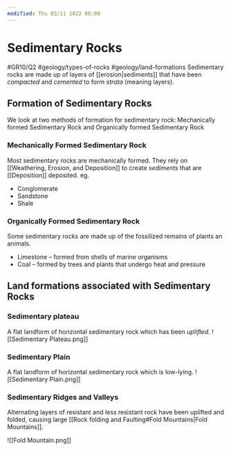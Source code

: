 ```yaml
---
modified: Thu 03/11 2022 08:00
---
```

# Sedimentary Rocks
#GR10/Q2 #geology/types-of-rocks #geology/land-formations
Sedimentary rocks are made up of layers of [[erosion|sediments]] that have been *compacted* and *cemented* to form *strata* (meaning layers). 

## Formation of Sedimentary Rocks
We look at two methods of formation for sedimentary rock: Mechanically formed Sedimentary Rock and Organically formed Sedimentary Rock

### Mechanically Formed Sedimentary Rock
Most sedimentary rocks are mechanically formed. They rely on [[Weathering, Erosion, and Deposition]] to create *sediments* that are [[Deposition]] deposited. 
eg. 
- Conglomerate
- Sandstone
- Shale

### Organically Formed Sedimentary Rock
Some sedimentary rocks are made up of the fossilized remains of plants an animals. 
- Limestone – formed from shells of marine organisms 
- Coal – formed by trees and plants that undergo heat and pressure

## Land formations associated with Sedimentary Rocks
### Sedimentary plateau
A flat landform of horizontal sedimentary rock which has been *uplifted*. 
![[Sedimentary Plateau.png]]

### Sedimentary Plain
A flat landform of horizontal sedimentary rock which is low-lying.
![[Sedimentary Plain.png]]

### Sedimentary Ridges and Valleys
Alternating layers of resistant and less resistant rock have been uplifted and folded, causing large [[Rock folding and Faulting#Fold Mountains|Fold Mountains]]. 

![[Fold Mountain.png]]